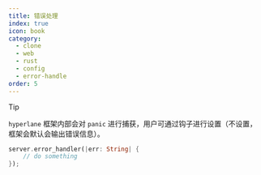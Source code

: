 ```yaml
---
title: 错误处理
index: true
icon: book
category:
  - clone
  - web
  - rust
  - config
  - error-handle
order: 5
---
```


<Share colorful />

> [!tip]
>
> `hyperlane` 框架内部会对 `panic` 进行捕获，用户可通过钩子进行设置（不设置，框架会默认会输出错误信息）。

```rust
server.error_handler(|err: String| {
    // do something
});
```

<Bottom />
